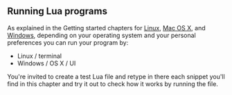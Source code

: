## Running Lua programs

As explained in the Getting started chapters for [Linux](TODO), [Mac OS X](TODO), and [Windows](TODO), depending on your operating system and your personal preferences you can run your program by:

- Linux / terminal
- Windows / OS X / UI

You're invited to create a test Lua file and retype in there each snippet you'll find in this chapter and try it out to check how it works by running the file.
